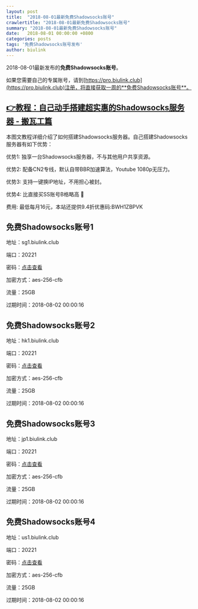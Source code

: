 ```yaml
---
layout: post
title:  "2018-08-01最新免费Shadowsocks账号"
crawlertitle: "2018-08-01最新免费Shadowsocks账号"
summary: "2018-08-01最新免费Shadowsocks账号"
date:   2018-08-01 00:00:00 +0800
categories: posts
tags: '免费Shadowsocks账号发布'
author: biulink
---
```


2018-08-01最新发布的**免费Shadowsocks账号**。

如果您需要自己的专属账号，请到[https://pro.biulink.club](https://pro.biulink.club)注册，将直接获取一周的**免费Shadowsocks账号**。

## [👉教程：自己动手搭建超实惠的Shadowsocks服务器 - 搬瓦工篇](https://github.com/Biulink/ShadowsocksTutorials/blob/master/%E6%95%99%E6%82%A8%E8%87%AA%E5%B7%B1%E5%8A%A8%E6%89%8B%E6%90%AD%E5%BB%BA%E8%B6%85%E5%AE%9E%E6%83%A0%E7%9A%84Shadowsocks%E6%9C%8D%E5%8A%A1%E5%99%A8%20-%20%E6%90%AC%E7%93%A6%E5%B7%A5%E7%AF%87.md)
  
  本图文教程详细介绍了如何搭建Shadowsocks服务器。自己搭建Shadowsocks服务器有如下优势：

  优势1: 独享一台Shadowsocks服务器，不与其他用户共享资源。

  优势2: 配备CN2专线，默认自带BBR加速算法，Youtube 1080p无压力。

  优势3: 支持一键换IP地址，不用担心被封。

  优势4: 比直接买SS账号B格略高 🙂

  费用: 最低每月16元，本站还提供9.4折优惠码:BWH1ZBPVK  
## 免费Shadowsocks账号1

地址：sg1.biulink.club

端口：20221

密码：[点击查看](https://github.com/Biulink/ShadowsocksTutorials/blob/master/publish/2018-08-01%E6%9C%80%E6%96%B0%E5%85%8D%E8%B4%B9Shadowsocks%E8%B4%A6%E5%8F%B7.md)

加密方式：aes-256-cfb

流量：25GB

过期时间：2018-08-02 00:00:16

## 免费Shadowsocks账号2

地址：hk1.biulink.club

端口：20221

密码：[点击查看](https://github.com/Biulink/ShadowsocksTutorials/blob/master/publish/2018-08-01%E6%9C%80%E6%96%B0%E5%85%8D%E8%B4%B9Shadowsocks%E8%B4%A6%E5%8F%B7.md)

加密方式：aes-256-cfb

流量：25GB

过期时间：2018-08-02 00:00:16

## 免费Shadowsocks账号3

地址：jp1.biulink.club

端口：20221

密码：[点击查看](https://github.com/Biulink/ShadowsocksTutorials/blob/master/publish/2018-08-01%E6%9C%80%E6%96%B0%E5%85%8D%E8%B4%B9Shadowsocks%E8%B4%A6%E5%8F%B7.md)

加密方式：aes-256-cfb

流量：25GB

过期时间：2018-08-02 00:00:16

## 免费Shadowsocks账号4

地址：us1.biulink.club

端口：20221

密码：[点击查看](https://github.com/Biulink/ShadowsocksTutorials/blob/master/publish/2018-08-01%E6%9C%80%E6%96%B0%E5%85%8D%E8%B4%B9Shadowsocks%E8%B4%A6%E5%8F%B7.md)

加密方式：aes-256-cfb

流量：25GB

过期时间：2018-08-02 00:00:16

